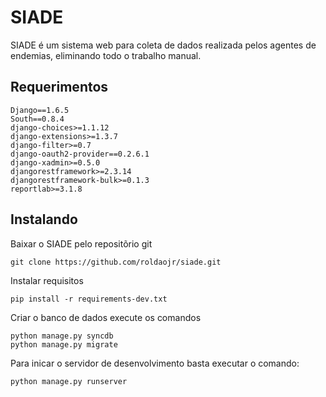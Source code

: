 # SIADE

SIADE é um sistema web para coleta de dados realizada pelos agentes de endemias, eliminando todo o trabalho manual.

## Requerimentos

	Django==1.6.5
	South==0.8.4
	django-choices>=1.1.12
	django-extensions>=1.3.7
	django-filter>=0.7
	django-oauth2-provider==0.2.6.1
	django-xadmin>=0.5.0
	djangorestframework>=2.3.14
	djangorestframework-bulk>=0.1.3
	reportlab>=3.1.8

## Instalando

Baixar o SIADE pelo repositõrio git

	git clone https://github.com/roldaojr/siade.git

Instalar requisitos
	
	pip install -r requirements-dev.txt

Criar o banco de dados execute os comandos

	python manage.py syncdb
	python manage.py migrate

Para inicar o servidor de desenvolvimento basta executar o comando:

	python manage.py runserver
